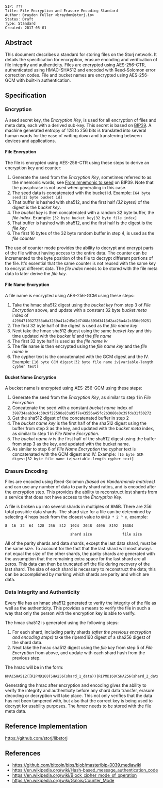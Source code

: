```
SIP: ???
Title: File Encryption and Erasure Encoding Standard
Author: Braydon Fuller <braydon@storj.io>
Status: Draft
Type: Standard
Created: 2017-05-01
```

Abstract
--------

This document describes a standard for storing files on the Storj network. It details the specification for encryption, erasure encoding and verification of file integrity and authenticity. Files are encrypted using AES-256-CTR, authenticated using HMAC-SHA512 and encoded with Reed-Solomon error correction codes. File and bucket names are encrypted using AES-256-GCM with built-in authentication.

Specification
-------------

### Encryption

A seed secret key, the *Encryption Key*, is used for all encryption of files and meta data, each with a derived sub-key. This secret is based on [BIP39](https://github.com/bitcoin/bips/blob/master/bip-0039.mediawiki). A machine generated entropy of 128 to 256 bits is translated into several human words for the ease of writing down and transferring between devices and applications.

#### File Encryption

The file is encrypted using AES-256-CTR using these steps to derive an encryption key and counter:

1. Generate the seed from the *Encryption Key*, sometimes referred to as the mnemonic words, see [From mnemonic to seed](https://github.com/bitcoin/bips/blob/master/bip-0039.mediawiki#from-mnemonic-to-seed) on BIP39. Note that the passphrase is not used when generating in this case.
2. The seed data is concatenated with the bucket id. Example: `[64 byte seed|12 byte bucket id]`
3. That buffer is hashed with sha512, and the first half *(32 bytes)* of the digest is the *bucket key*.
4. The *bucket key* is then concatenated with a random 32 byte buffer, the *file index*. Example: `[32 byte bucket key|32 byte file index]`
5. That buffer is hashed with sha512, and the first half is the digest is the *file key*
6. The first 16 bytes of the 32 byte random buffer in step 4, is used as the *file counter*

The use of counter mode provides the ability to decrypt and encrypt parts of the file without having access to the entire data. The counter can be incremented to the byte position of the file to decrypt different portions of the file. It's essential that the same counter is not reused with the same key to encrypt different data. The *file index* needs to be stored with the file meta data to later derive the *file key*.

#### File Name Encryption

A file name is encrypted using AES-256-GCM using these steps:

1. Take the hmac sha512 digest using the *bucket key* from step 3 of *File Encryption* above, and update with a constant 32 byte *bucket meta* index of `42964710327258a0a3239a41a2d5e2d7468a393d3413d2aa26a4a2c856c90251`
2. The first 32 byte half of the digest is used as the *file name key*
3. Next take the hmac sha512 digest using the same *bucket key* and this time updated with the *bucket id* and the *file name*
4. The first 32 byte half is used as the *file name iv*
5. The file name is then encrypted using the *file name key* and the *file name iv*
6. The cypher text is the concatenated with the GCM digest and the IV. Example: `[16 byte GCM digest|32 byte file name iv|variable-length cypher text]`

#### Bucket Name Encryption

A bucket name is encrypted using AES-256-GCM using these steps:

1. Generate the seed from the *Encryption Key*, as similar to step 1 in *File Encryption*
2. Concatenate the seed with a constant *bucket name* index of `398734aab3c4c30c9f22590e83a95f7e43556a45fc2b3060e0c39fde31f50272`
3. Get the sha512 digest of the concatenated buffer in step 2
4. The *bucket name key* is the first half of the sha512 digest using the buffer from step 3 as the key, and updated with the *bucket meta* index, as similar to step 1 in *File Name Encryption*.
5. The *bucket name iv* is the first half of the sha512 digest using the buffer from step 3 as the key, and updated with the bucket name.
6. As similar to step 6 of *File Name Encryption* the cypher text is concatenated with the GCM digest and IV. Example: `[16 byte GCM digest|32 byte file name iv|variable-length cypher text]`

### Erasure Encoding

Files are encoded using Reed-Solomon *(based on Vandermonde matrices)* and can use any number of data to parity shard ratios, and is encoded after the encryption step. This provides the ability to reconstruct lost shards from a service that does not have access to the *Encryption Key*.

A file is broken up into several shards in multiples of 8MiB. There are 256 total possible data shards. The shard size for a file can be determined by selecting 4 hops back from the closest value to `8MiB * 2 ^ n`, example:

```
8  16  32  64  128  256  512  1024  2048  4096  8192  16384
                              ^                       ^
                              shard size              file size
```

All of the parity shards and data shards, except the last data shard, must be the same size. To account for the fact that the last shard will most always not equal the size of the other shards, the parity shards are generated with the assumption that the remaining extra space for the last shard are all zeros. This data can then be truncated off the file during recovery of the last shard. The size of each shard is necessary to reconstruct the data; this can be accomplished by marking which shards are parity and which are data.

### Data Integrity and Authenticity

Every file has an hmac sha512 generated to verify the integrity of the file as well as the authenticity. This provides a means to verify the file in such a way that only the person with the encryption key is able to verify.

The hmac sha512 is generated using the following steps:

1. For each shard, including parity shards *(after the previous encryption and encoding steps)* take the ripemd160 digest of a sha256 digest of the shard data.
2. Next take the hmac sha512 digest using the *file key* from step 5 of *File Encryption* from above, and update with each shard hash from the previous step.

The hmac will be in the form:
```
HMACSHA512([RIPMD160(SHA256(shard_1_data))|RIPMD160(SHA256(shard_2_data))|...])
```

Generating the hmac after encryption and encoding gives the ability to verify the integrity and authenticity before any shard data transfer, erasure decoding or decryption will take place. This not only verifies that the data has not been tampered with, but also that the correct key is being used to decrypt for usability purposes. The *hmac* needs to be stored with the file meta data.


Reference Implementation
------------------------

https://github.com/storj/libstorj


References
--------------
- https://github.com/bitcoin/bips/blob/master/bip-0039.mediawiki
- https://en.wikipedia.org/wiki/Hash-based_message_authentication_code
- https://en.wikipedia.org/wiki/Block_cipher_mode_of_operation
- https://en.wikipedia.org/wiki/Galois/Counter_Mode
